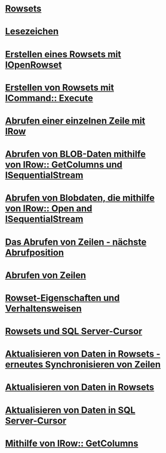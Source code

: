 # [Rowsets](rowsets.md)

# [Lesezeichen](bookmarks.md)
# [Erstellen eines Rowsets mit IOpenRowset](creating-a-rowset-with-iopenrowset.md)
# [Erstellen von Rowsets mit ICommand:: Execute](creating-rowsets-with-icommand-execute.md)
# [Abrufen einer einzelnen Zeile mit IRow](fetching-a-single-row-with-irow.md)
# [Abrufen von BLOB-Daten mithilfe von IRow:: GetColumns und ISequentialStream](fetching-blob-data-using-irow-getcolumns-and-isequentialstream.md)
# [Abrufen von Blobdaten, die mithilfe von IRow:: Open and ISequentialStream](fetching-blob-data-using-irow-open-and-isequentialstream.md)
# [Das Abrufen von Zeilen - nächste Abrufposition](fetching-rows-next-fetch-position.md)
# [Abrufen von Zeilen](fetching-rows.md)
# [Rowset-Eigenschaften und Verhaltensweisen](rowset-properties-and-behaviors.md)
# [Rowsets und SQL Server-Cursor](rowsets-and-sql-server-cursors.md)
# [Aktualisieren von Daten in Rowsets - erneutes Synchronisieren von Zeilen](updating-data-in-rowsets-resynchronizing-rows.md)
# [Aktualisieren von Daten in Rowsets](updating-data-in-rowsets.md)
# [Aktualisieren von Daten in SQL Server-Cursor](updating-data-in-sql-server-cursors.md)
# [Mithilfe von IRow:: GetColumns](using-irow-getcolumns.md)
